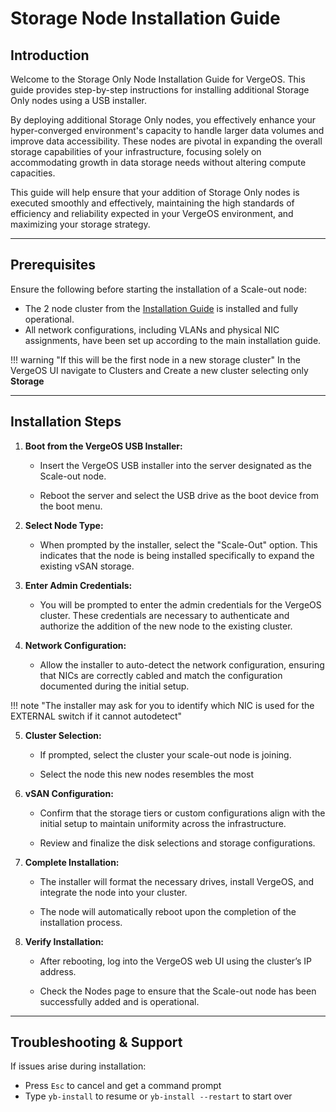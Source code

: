 # Storage Node Installation Guide


## Introduction

Welcome to the Storage Only Node Installation Guide for VergeOS. This guide provides step-by-step instructions for installing additional Storage Only nodes using a USB installer.

By deploying additional Storage Only nodes, you effectively enhance your hyper-converged environment's capacity to handle larger data volumes and improve data accessibility. These nodes are pivotal in expanding the overall storage capabilities of your infrastructure, focusing solely on accommodating growth in data storage needs without altering compute capacities.

This guide will help ensure that your addition of Storage Only nodes is executed smoothly and effectively, maintaining the high standards of efficiency and reliability expected in your VergeOS environment, and maximizing your storage strategy.

---

## Prerequisites

Ensure the following before starting the installation of a Scale-out node:

* The 2 node cluster from the [Installation Guide](/implementation-guide/installation-guide) is installed and fully operational.
* All network configurations, including VLANs and physical NIC assignments, have been set up according to the main installation guide.

!!! warning "If this will be the first node in a new storage cluster"
    In the VergeOS UI navigate to Clusters and Create a new cluster selecting only **Storage**

---

## Installation Steps

1. **Boot from the VergeOS USB Installer:**

   * Insert the VergeOS USB installer into the server designated as the Scale-out node.

   * Reboot the server and select the USB drive as the boot device from the boot menu.

2. **Select Node Type:**
   
   * When prompted by the installer, select the "Scale-Out" option. This indicates that the node is being installed specifically to expand the existing vSAN storage.

3. **Enter Admin Credentials:**
   
   * You will be prompted to enter the admin credentials for the VergeOS cluster. These credentials are necessary to authenticate and authorize the addition of the new node to the existing cluster.

4. **Network Configuration:**

   * Allow the installer to auto-detect the network configuration, ensuring that NICs are correctly cabled and match the configuration documented during the initial setup.

!!! note "The installer may ask for you to identify which NIC is used for the EXTERNAL switch if it cannot autodetect"

5. **Cluster Selection:**

   * If prompted, select the cluster your scale-out node is joining.

   * Select the node this new nodes resembles the most
 
6. **vSAN Configuration:**

   * Confirm that the storage tiers or custom configurations align with the initial setup to maintain uniformity across the infrastructure.
   
   * Review and finalize the disk selections and storage configurations.

7. **Complete Installation:**

   * The installer will format the necessary drives, install VergeOS, and integrate the node into your cluster.

   * The node will automatically reboot upon the completion of the installation process.

8. **Verify Installation:**
   
   * After rebooting, log into the VergeOS web UI using the cluster’s IP address.
   
   * Check the Nodes page to ensure that the Scale-out node has been successfully added and is operational.

---

## Troubleshooting & Support

If issues arise during installation:

- Press `Esc` to cancel and get a command prompt
- Type `yb-install` to resume or `yb-install --restart` to start over

